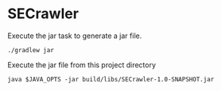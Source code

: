 # SECrawler

Execute the jar task to generate a jar file.
```aidl
./gradlew jar
```
Execute the jar file from this project directory
```aidl
java $JAVA_OPTS -jar build/libs/SECrawler-1.0-SNAPSHOT.jar
```